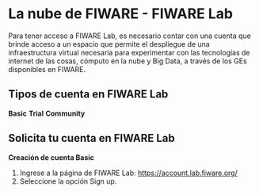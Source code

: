 # La nube de FIWARE - FIWARE Lab

Para tener acceso a FIWARE Lab, es necesario contar con una cuenta que brinde acceso a un espacio que permite el despliegue de una infraestructura virtual necesaria para experimentar con las tecnologías de internet de las cosas, cómputo en la nube y Big Data, a través de los GEs disponibles en FIWARE.

## Tipos de cuenta en FIWARE Lab
**Basic**
**Trial**
**Community**

## Solicita tu cuenta en FIWARE Lab
**Creación de cuenta Basic**
1. Ingrese a la página de FIWARE Lab: <https://account.lab.fiware.org/>
2. Seleccione la opción Sign up.
